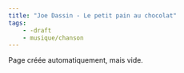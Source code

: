 ```yaml
---
title: "Joe Dassin - Le petit pain au chocolat"
tags:
    - -draft
    - musique/chanson
---
```


Page créée automatiquement, mais vide.
